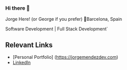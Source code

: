 ### Hi there 👋


Jorge Here! (or George if you prefer)
📍Barcelona, Spain

Software Development | Full Stack Development`

## Relevant Links

 - [Personal Portfolio] (https://jorgemendezdev.com)
 - [LinkedIn](https://www.linkedin.com/in/jorge-m%C3%A9ndez-51b928124/)
 
 




<!--
**jormengin/jormengin** is a ✨ _special_ ✨ repository because its `README.md` (this file) appears on your GitHub profile.

Here are some ideas to get you started:

- 🔭 I’m currently working on ...
- 🌱 I’m currently learning ...
- 👯 I’m looking to collaborate on ...
- 🤔 I’m looking for help with ...
- 💬 Ask me about ...
- 📫 How to reach me: ...
- 😄 Pronouns: ...
- ⚡ Fun fact: ...
-->
